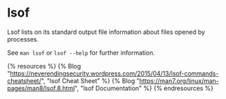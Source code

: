 # lsof

Lsof lists on its standard output file information about files opened by processes.

See `man lsof` or `lsof --help` for further information.

{% resources %}
  {% Blog "https://neverendingsecurity.wordpress.com/2015/04/13/lsof-commands-cheatsheet/", "lsof Cheat Sheet" %}
  {% Blog "https://man7.org/linux/man-pages/man8/lsof.8.html", "lsof Documentation" %}
{% endresources %}
